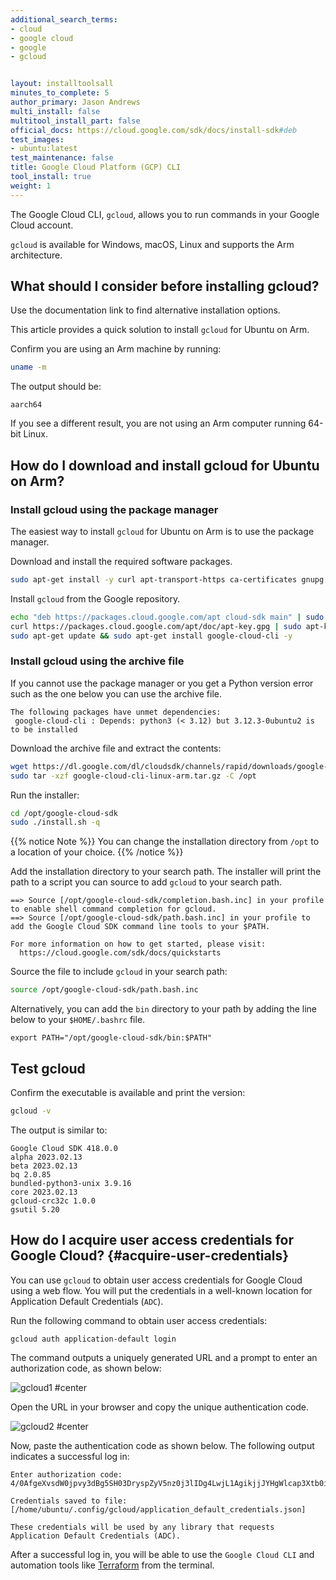 ```yaml
---
additional_search_terms: 
- cloud
- google cloud
- google
- gcloud


layout: installtoolsall
minutes_to_complete: 5
author_primary: Jason Andrews
multi_install: false
multitool_install_part: false
official_docs: https://cloud.google.com/sdk/docs/install-sdk#deb
test_images:
- ubuntu:latest
test_maintenance: false
title: Google Cloud Platform (GCP) CLI 
tool_install: true
weight: 1
---
```


The Google Cloud CLI, `gcloud`, allows you to run commands in your Google Cloud account.

`gcloud` is available for Windows, macOS, Linux and supports the Arm architecture. 

## What should I consider before installing gcloud?

Use the documentation link to find alternative installation options. 

This article provides a quick solution to install `gcloud` for Ubuntu on Arm.

Confirm you are using an Arm machine by running:

```bash
uname -m
```

The output should be:

```output
aarch64
```

If you see a different result, you are not using an Arm computer running 64-bit Linux.

## How do I download and install gcloud for Ubuntu on Arm?

### Install gcloud using the package manager 

The easiest way to install `gcloud` for Ubuntu on Arm is to use the package manager.

Download and install the required software packages.

```bash { target="ubuntu:latest" }
sudo apt-get install -y curl apt-transport-https ca-certificates gnupg
```

Install `gcloud` from the Google repository. 

```bash { target="ubuntu:latest" }
echo "deb https://packages.cloud.google.com/apt cloud-sdk main" | sudo tee -a /etc/apt/sources.list.d/google-cloud-sdk.list
curl https://packages.cloud.google.com/apt/doc/apt-key.gpg | sudo apt-key add -
sudo apt-get update && sudo apt-get install google-cloud-cli -y
```

### Install gcloud using the archive file

If you cannot use the package manager or you get a Python version error such as the one below you can use the archive file.

```output
The following packages have unmet dependencies:
 google-cloud-cli : Depends: python3 (< 3.12) but 3.12.3-0ubuntu2 is to be installed
```

Download the archive file and extract the contents:

```bash { target="ubuntu:latest" }
wget https://dl.google.com/dl/cloudsdk/channels/rapid/downloads/google-cloud-cli-linux-arm.tar.gz
sudo tar -xzf google-cloud-cli-linux-arm.tar.gz -C /opt
```

Run the installer:

```bash { target="ubuntu:latest" }
cd /opt/google-cloud-sdk
sudo ./install.sh -q
```

{{% notice Note %}}
You can change the installation directory from `/opt` to a location of your choice. 
{{% /notice %}}

Add the installation directory to your search path. The installer will print the path to a script you can source to add `gcloud` to your search path.

```output
==> Source [/opt/google-cloud-sdk/completion.bash.inc] in your profile to enable shell command completion for gcloud.
==> Source [/opt/google-cloud-sdk/path.bash.inc] in your profile to add the Google Cloud SDK command line tools to your $PATH.

For more information on how to get started, please visit:
  https://cloud.google.com/sdk/docs/quickstarts
```

Source the file to include `gcloud` in your search path:

```bash { target="ubuntu:latest" }
source /opt/google-cloud-sdk/path.bash.inc
```

Alternatively, you can add the `bin` directory to your path by adding the line below to your `$HOME/.bashrc` file.

```console
export PATH="/opt/google-cloud-sdk/bin:$PATH"
```

## Test gcloud

Confirm the executable is available and print the version:

```bash { target="ubuntu:latest" }
gcloud -v
```

The output is similar to:

```output
Google Cloud SDK 418.0.0
alpha 2023.02.13
beta 2023.02.13
bq 2.0.85
bundled-python3-unix 3.9.16
core 2023.02.13
gcloud-crc32c 1.0.0
gsutil 5.20
```

## How do I acquire user access credentials for Google Cloud? {#acquire-user-credentials}

You can use `gcloud` to obtain user access credentials for Google Cloud using a web flow. You will put the credentials in a well-known location for Application Default Credentials (`ADC`).

Run the following command to obtain user access credentials:

```console
gcloud auth application-default login
```

The command outputs a uniquely generated URL and a prompt to enter an authorization code, as shown below:

![gcloud1 #center](https://github.com/ArmDeveloperEcosystem/arm-learning-paths/assets/40816837/1f6fbbe1-eb08-49b6-bfd5-2b6e54462dc3)

Open the URL in your browser and copy the unique authentication code.

![gcloud2 #center](https://github.com/ArmDeveloperEcosystem/arm-learning-paths/assets/40816837/71065844-9d98-40be-a746-c0bb498ae913)

Now, paste the authentication code as shown below. The following output indicates a successful log in:

```output
Enter authorization code: 4/0AfgeXvsdW0jpvy3dBg5SH03DryspZyV5nz0j3lIDg4LwjL1AgikjjJYHgWlcap3Xtb0ioA

Credentials saved to file: [/home/ubuntu/.config/gcloud/application_default_credentials.json]

These credentials will be used by any library that requests Application Default Credentials (ADC).
```

After a successful log in, you will be able to use the `Google Cloud CLI` and automation tools like [Terraform](/install-guides/terraform/) from the terminal.
